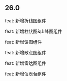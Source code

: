 ## 26.0
feat: 新增折线图组件

feat: 新增柱状图&山峰图组件

feat: 新增饼图组件

feat: 新增散点图组件

feat: 新增雷达图组件

feat: 新增仪表台组件

